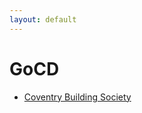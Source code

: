 ```yaml
---
layout: default
---
```

# GoCD
* [Coventry Building Society](/assignments/Coventry%20Building%20Society.html)
